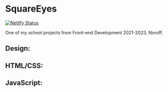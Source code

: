 # SquareEyes
[![Netlify Status](https://api.netlify.com/api/v1/badges/b90091bf-5a64-475d-ba8d-aa91a95700bb/deploy-status)](https://app.netlify.com/sites/squareeyes-c53e51/deploys)

One of my school projects from Front-end Development 2021-2023, Noroff. 


## Design:


## HTML/CSS:


## JavaScript: